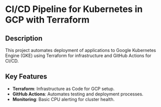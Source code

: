 # CI/CD Pipeline for Kubernetes in GCP with Terraform

## Description
This project automates deployment of applications to Google Kubernetes Engine (GKE) using Terraform for infrastructure and GitHub Actions for CI/CD.

## Key Features
- **Terraform**: Infrastructure as Code for GCP setup.
- **GitHub Actions**: Automates testing and deployment processes.
- **Monitoring**: Basic CPU alerting for cluster health.